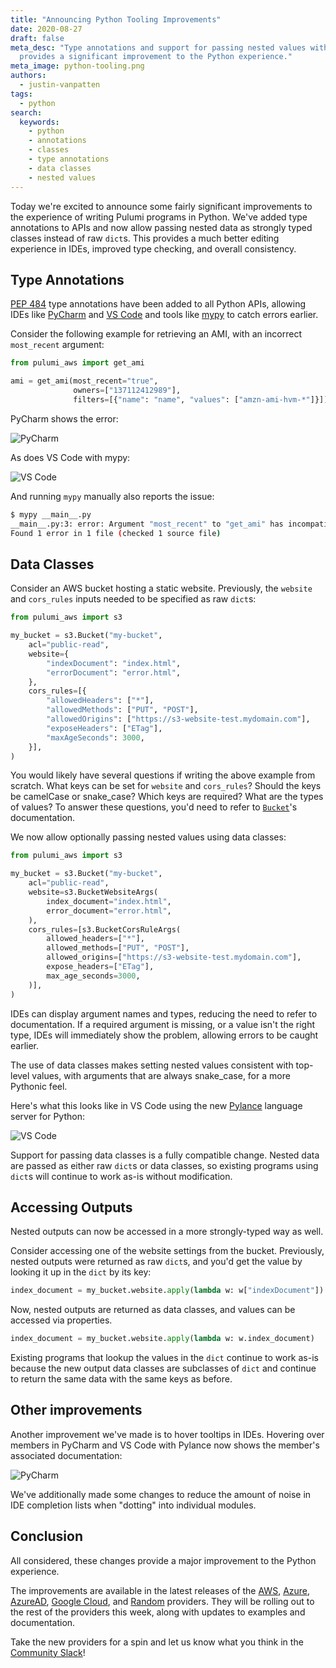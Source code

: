 ```yaml
---
title: "Announcing Python Tooling Improvements"
date: 2020-08-27
draft: false
meta_desc: "Type annotations and support for passing nested values with data classes
  provides a significant improvement to the Python experience."
meta_image: python-tooling.png
authors:
  - justin-vanpatten
tags:
  - python
search:
  keywords:
    - python
    - annotations
    - classes
    - type annotations
    - data classes
    - nested values
---
```


Today we're excited to announce some fairly significant improvements to the experience of writing Pulumi programs in Python. We've added type annotations to APIs and now allow passing nested data as strongly typed classes instead of raw `dict`s. This provides a much better editing experience in IDEs, improved type checking, and overall consistency.

<!--more-->

## Type Annotations

[PEP 484](https://www.python.org/dev/peps/pep-0484/) type annotations have been added to all Python APIs, allowing IDEs like [PyCharm](https://www.jetbrains.com/pycharm/) and [VS Code](https://code.visualstudio.com) and tools like [mypy](http://mypy-lang.org) to catch errors earlier.

Consider the following example for retrieving an AMI, with an incorrect `most_recent` argument:

```python
from pulumi_aws import get_ami

ami = get_ami(most_recent="true",
              owners=["137112412989"],
              filters=[{"name": "name", "values": ["amzn-ami-hvm-*"]}])
```

PyCharm shows the error:

![PyCharm](pycharm-type-error.png)

As does VS Code with mypy:

![VS Code](vscode-type-error.png)

And running `mypy` manually also reports the issue:

```sh
$ mypy __main__.py
__main__.py:3: error: Argument "most_recent" to "get_ami" has incompatible type "str"; expected "Optional[bool]"
Found 1 error in 1 file (checked 1 source file)
```

## Data Classes

Consider an AWS bucket hosting a static website. Previously, the `website` and `cors_rules` inputs needed to be specified as raw `dict`s:

```python
from pulumi_aws import s3

my_bucket = s3.Bucket("my-bucket",
    acl="public-read",
    website={
        "indexDocument": "index.html",
        "errorDocument": "error.html",
    },
    cors_rules=[{
        "allowedHeaders": ["*"],
        "allowedMethods": ["PUT", "POST"],
        "allowedOrigins": ["https://s3-website-test.mydomain.com"],
        "exposeHeaders": ["ETag"],
        "maxAgeSeconds": 3000,
    }],
)
```

You would likely have several questions if writing the above example from scratch. What keys can be set for `website` and `cors_rules`? Should the keys be camelCase or snake_case? Which keys are required? What are the types of values? To answer these questions, you'd need to refer to [`Bucket`](/registry/packages/aws/api-docs/s3/bucket)'s documentation.

We now allow optionally passing nested values using data classes:

```python
from pulumi_aws import s3

my_bucket = s3.Bucket("my-bucket",
    acl="public-read",
    website=s3.BucketWebsiteArgs(
        index_document="index.html",
        error_document="error.html",
    ),
    cors_rules=[s3.BucketCorsRuleArgs(
        allowed_headers=["*"],
        allowed_methods=["PUT", "POST"],
        allowed_origins=["https://s3-website-test.mydomain.com"],
        expose_headers=["ETag"],
        max_age_seconds=3000,
    )],
)
```

IDEs can display argument names and types, reducing the need to refer to documentation. If a required argument is missing, or a value isn't the right type, IDEs will immediately show the problem, allowing errors to be caught earlier.

The use of data classes makes setting nested values consistent with top-level values, with arguments that are always snake_case, for a more Pythonic feel.

Here's what this looks like in VS Code using the new [Pylance](https://devblogs.microsoft.com/python/announcing-pylance-fast-feature-rich-language-support-for-python-in-visual-studio-code/) language server for Python:

![VS Code](vscode-bucket.png)

Support for passing data classes is a fully compatible change. Nested data are passed as either raw `dict`s or data classes, so existing programs using `dict`s will continue to work as-is without modification.

## Accessing Outputs

Nested outputs can now be accessed in a more strongly-typed way as well.

Consider accessing one of the website settings from the bucket. Previously, nested outputs were returned as raw `dict`s, and you'd get the value by looking it up in the `dict` by its key:

```python
index_document = my_bucket.website.apply(lambda w: w["indexDocument"])
```

Now, nested outputs are returned as data classes, and values can be accessed via properties.

```python
index_document = my_bucket.website.apply(lambda w: w.index_document)
```

Existing programs that lookup the values in the `dict` continue to work as-is because the new output data classes are subclasses of `dict` and continue to return the same data with the same keys as before.

## Other improvements

Another improvement we've made is to hover tooltips in IDEs. Hovering over members in PyCharm and VS Code with Pylance now shows the member's associated documentation:

![PyCharm](pycharm-hover.png)

We've additionally made some changes to reduce the amount of noise in IDE completion lists when "dotting" into individual modules.

## Conclusion

All considered, these changes provide a major improvement to the Python experience.

The improvements are available in the latest releases of the [AWS](https://pypi.org/project/pulumi-aws/), [Azure](https://pypi.org/project/pulumi-azure/), [AzureAD](https://pypi.org/project/pulumi-azuread/), [Google Cloud](https://pypi.org/project/pulumi-gcp/), and [Random](https://pypi.org/project/pulumi-random/) providers. They will be rolling out to the rest of the providers this week, along with updates to examples and documentation.

Take the new providers for a spin and let us know what you think in the [Community Slack](https://slack.pulumi.com/)!
